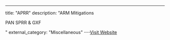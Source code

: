 ---
title: "APRR"
description: "ARM Mitigations


PAN
SPRR & GXF

"
external_category: "Miscellaneous"
---[Visit Website](https://blog.siguza.net/APRR/)

